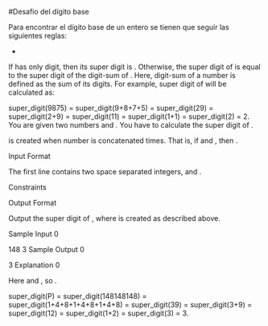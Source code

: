#Desafío del dígito base

Para encontrar el dígito base de un entero se tienen que seguir las siguientes reglas:

*

If  has only  digit, then its super digit is .
Otherwise, the super digit of  is equal to the super digit of the digit-sum of . Here, digit-sum of a number is defined as the sum of its digits.
For example, super digit of  will be calculated as:

super_digit(9875) = super_digit(9+8+7+5) 
                  = super_digit(29) 
                  = super_digit(2+9)
                  = super_digit(11)
                  = super_digit(1+1)
                  = super_digit(2)
                  = 2.
You are given two numbers  and . You have to calculate the super digit of .

 is created when number  is concatenated  times. That is, if  and , then .

Input Format

The first line contains two space separated integers,  and .

Constraints

Output Format

Output the super digit of , where  is created as described above.

Sample Input 0

148 3
Sample Output 0

3
Explanation 0

Here  and , so .

super_digit(P) = super_digit(148148148) 
               = super_digit(1+4+8+1+4+8+1+4+8)
               = super_digit(39)
               = super_digit(3+9)
               = super_digit(12)
               = super_digit(1+2)
               = super_digit(3)
               = 3.
